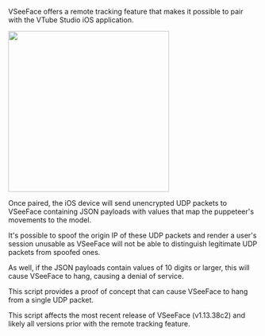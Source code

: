 VSeeFace offers a remote tracking feature that makes it possible to pair with the VTube Studio iOS application.

<img src="https://github.com/guusec/VSeeDoS/assets/78179391/dc8ec463-4264-479b-8d82-4b293024e33a" height=324 width=324> 

Once paired, the iOS device will send unencrypted UDP packets to VSeeFace containing JSON payloads with values that map the puppeteer's movements to the model.

It's possible to spoof the origin IP of these UDP packets and render a user's session unusable as VSeeFace will not be able to distinguish legitimate UDP packets from spoofed ones.

As well, if the JSON payloads contain values of 10 digits or larger, this will cause VSeeFace to hang, causing a denial of service.

This script provides a proof of concept that can cause VSeeFace to hang from a single UDP packet.

This script affects the most recent release of VSeeFace (v1.13.38c2) and likely all versions prior with the remote tracking feature.
